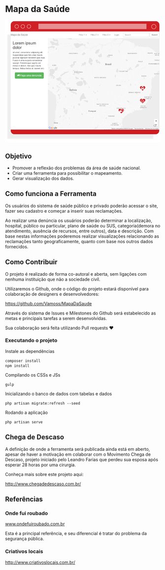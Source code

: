 # Mapa da Saúde
![Mapa da Saúde](screenshot.png)

## Objetivo
* Promover a reflexão dos problemas da área de saúde nacional.
* Criar uma ferramenta para possibilitar o mapeamento.
* Gerar visualização dos dados.

## Como funciona a Ferramenta
Os usuários do sistema de saúde público e privado poderão acessar o site, fazer seu cadastro e começar a inserir suas reclamações.

Ao realizar uma denúncia os usuários poderão determinar a localização, hospital, público ou particular, plano de saúde ou SUS, categoria(demora no atendimento, ausência de recursos, entre outros), data e descrição.
Com base nestas informações poderemos realizar visualizações relacionando as reclamações tanto geograficamente, quanto com base nos outros dados fornecidos.

## Como Contribuir
O projeto é realizado de forma co-autoral e aberta, sem ligações com nenhuma instituição que não a sociedade civíl.

Utilizaremos o Github, onde o código do projeto estará disponível para colaboração de designers e desenvolvedores:

https://github.com/Vamoss/MapaDaSaude

Através do sistema de Issues e Milestones do Github será estabelecido as metas e principais tarefas a serem desenvolvidas.

Sua colaboração será feita utilizando Pull requests ❤

### Executando o projeto
Instale as dependências

```
composer install
npm install
```

Compilando os CSSs e JSs

```
gulp
```

Inicializando o banco de dados com tabelas e dados

```
php artisan migrate:refresh --seed
```

Rodando a aplicação

```
php artisan serve
```

## Chega de Descaso
A definição de onde a ferramenta será publicada ainda está em aberto, apesar de haver a motivação em colaborar com o Movimento Chega de Descaso, projeto iniciado pelo Leandro Farias que perdeu sua esposa após esperar 28 horas por uma cirurgia.

Conheça mais sobre este projeto aqui:

http://www.chegadedescaso.com.br/

## Referências
### Onde fui roubado
www.ondefuiroubado.com.br

Esta é a principal referência, e seu diferencial é tratar do problema da segurança pública.

### Criativos locais
http://www.criativoslocais.com.br/

